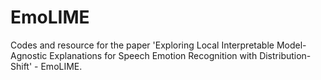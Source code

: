 # EmoLIME

Codes and resource for the paper 'Exploring Local Interpretable Model-Agnostic Explanations for Speech Emotion Recognition with
Distribution-Shift' - EmoLIME.
